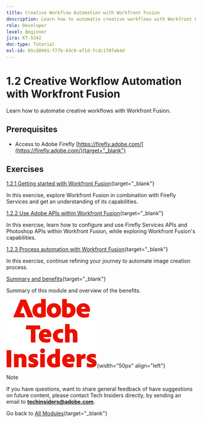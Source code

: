 ```yaml
---
title: Creative Workflow Automation with Workfront Fusion
description: Learn how to automatie creative workflows with Workfront Fusion
role: Developer
level: Beginner
jira: KT-5342
doc-type: Tutorial
exl-id: 05cd8991-f77b-43c9-af1d-fcdc1f0fab4d
---
```

# 1.2 Creative Workflow Automation with Workfront Fusion

Learn how to automatie creative workflows with Workfront Fusion.

## Prerequisites

- Access to Adobe Firefly [https://firefly.adobe.com/](https://firefly.adobe.com/){target="_blank"}

## Exercises

[1.2.1 Getting started with Workfront Fusion](./ex1.md){target="_blank"}

In this exercise, explore Workfront Fusion in combination with Firefly Services and get an understanding of its capabilities.

[1.2.2 Use Adobe APIs within Workfront Fusion](./ex2.md){target="_blank"}

In this exercise, learn how to configure and use Firefly Services APIs and Photoshop APIs within Workfront Fusion, while exploring Workfront Fusion's capabilities.

[1.2.3 Process automation with Workfront Fusion](./ex3.md){target="_blank"}

In this exercise, continue refining your journey to automate image creation process.

[Summary and benefits](./summary.md){target="_blank"}

Summary of this module and overview of the benefits.

![Tech Insiders](./../../../assets/images/techinsiders.png){width="50px" align="left"}

>[!NOTE]
>
>If you have questions, want to share general feedback of have suggestions on future content, please contact Tech Insiders directly, by sending an email to **techinsiders@adobe.com**.

Go back to [All Modules](../../../overview.md){target="_blank"}
